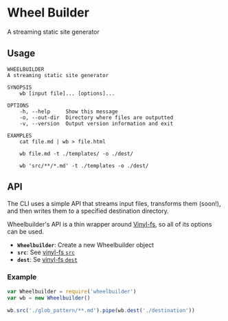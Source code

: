 # Wheel Builder
A streaming static site generator

## Usage
```
WHEELBUILDER
A streaming static site generator

SYNOPSIS
    wb [input file]... [options]...

OPTIONS
    -h, --help     Show this message
    -o, --out-dir  Directory where files are outputted
    -v, --version  Output version information and exit

EXAMPLES
    cat file.md | wb > file.html

    wb file.md -t ./templates/ -o ./dest/

    wb 'src/**/*.md' -t ./templates -o ./dest/

```

## API
The CLI uses a simple API that streams input files, transforms them (soon!), and then writes them to a specified destination directory.

Wheelbuilder's API is a thin wrapper around [Vinyl-fs](https://github.com/gulpjs/vinyl-fs), so all of its options can be used.

* **`Wheelbuilder`**: Create a new Wheelbuilder object
* **`src`**: See [vinyl-fs `src`](https://github.com/gulpjs/vinyl-fs#srcglobs-options)
* **`dest`**: Se [vinyl-fs `dest`](https://github.com/gulpjs/vinyl-fs#destfolder-options)

### Example
```js
var Wheelbuilder = require('wheelbuilder')
var wb = new Wheelbuilder()

wb.src('./glob_pattern/**.md').pipe(wb.dest('./destination'))
```
